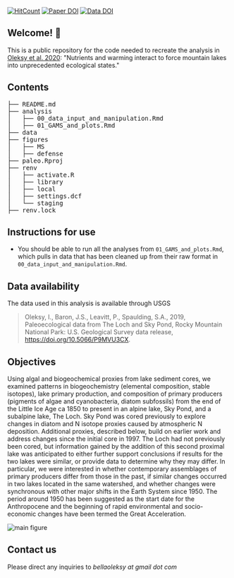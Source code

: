 <!-- badges: start -->
[![HitCount](http://hits.dwyl.com/bellaoleksy/paleo.svg?style=flat-square)](http://hits.dwyl.com/bellaoleksy/paleo)
[![Paper DOI](https://img.shields.io/badge/Paper-10.1098/rspb.2020.0304-blue.svg)](https://doi.org/10.1098/rspb.2020.0304)
[![Data DOI](https://img.shields.io/badge/Data-10.5066/P9MVU3CX-informational.svg)](https://doi.org/10.5066/P9MVU3CX)
<!-- badges: end -->

## Welcome! :wave: 
This is a public repository for the code needed to recreate the analysis in [Oleksy et al. 2020](https://doi.org/10.1098/rspb.2020.0304): "Nutrients and warming interact to force mountain lakes into unprecedented ecological states."

## Contents 
<pre>
├── README.md
├── analysis
│   ├── 00_data_input_and_manipulation.Rmd
│   ├── 01_GAMS_and_plots.Rmd
├── data
├── figures
│   ├── MS
│   ├── defense
├── paleo.Rproj
├── renv
│   ├── activate.R
│   ├── library
│   ├── local
│   ├── settings.dcf
│   └── staging
├── renv.lock
</pre>

## Instructions for use
* You should be able to run all the analyses from `01_GAMS_and_plots.Rmd`, which pulls in data that has been cleaned up from their raw format in `00_data_input_and_manipulation.Rmd`.

## Data availability
The data used in this analysis is available through USGS

> Oleksy, I., Baron, J.S., Leavitt, P., Spaulding, S.A., 2019, Paleoecological data from The Loch and Sky Pond, Rocky Mountain National Park: U.S. Geological Survey data release, https://doi.org/10.5066/P9MVU3CX.

## Objectives 
Using algal and biogeochemical proxies from lake sediment cores, we examined patterns in biogeochemistry (elemental composition, stable isotopes), lake primary production, and composition of primary producers (pigments of algae and cyanobacteria, diatom subfossils) from the end of the Little Ice Age ca 1850 to present in an alpine lake, Sky Pond, and a subalpine lake, The Loch. Sky Pond was cored previously to explore changes in diatom and N isotope proxies caused by atmospheric N deposition. Additional proxies, described below, build on earlier work and address changes since the initial core in 1997. The Loch had not previously been cored, but information gained by the addition of this second proximal lake was anticipated to either further support conclusions if results for the two lakes were similar, or provide data to determine why they may differ. In particular, we were interested in whether contemporary assemblages of primary producers differ from those in the past, if similar changes occurred in two lakes located in the same watershed, and whether changes were synchronous with other major shifts in the Earth System since 1950. The period around 1950 has been suggested as the start date for the Anthropocene and the beginning of rapid environmental and socio-economic changes have been termed the Great Acceleration. 

![main figure](figures/MS/figure2_all_pigments_procB_FINAL_600dpi.jpg)

## Contact us
Please direct any inquiries to *bellaoleksy at gmail dot com*
